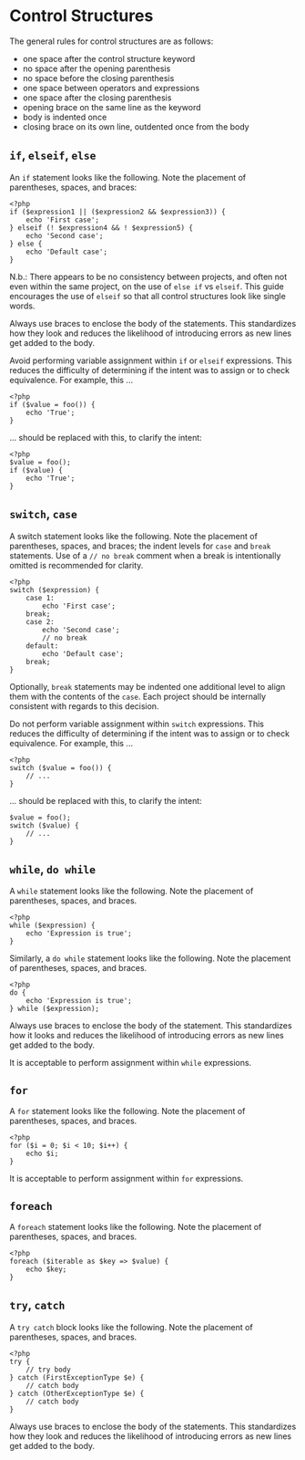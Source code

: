 Control Structures
==================

The general rules for control structures are as follows:

- one space after the control structure keyword
- no space after the opening parenthesis
- no space before the closing parenthesis
- one space between operators and expressions
- one space after the closing parenthesis
- opening brace on the same line as the keyword
- body is indented once
- closing brace on its own line, outdented once from the body


`if`, `elseif`, `else`
----------------------

An `if` statement looks like the following. Note the placement of parentheses,
spaces, and braces:

    <?php
    if ($expression1 || ($expression2 && $expression3)) {
        echo 'First case';
    } elseif (! $expression4 && ! $expression5) {
        echo 'Second case';
    } else {
        echo 'Default case';
    }

N.b.: There appears to be no consistency between projects, and often not even
within the same project, on the use of `else if` vs `elseif`. This guide
encourages the use of `elseif` so that all control structures look like single
words.

Always use braces to enclose the body of the statements. This standardizes
how they look and reduces the likelihood of introducing errors as new lines
get added to the body.

Avoid performing variable assignment within `if` or `elseif` expressions. This
reduces the difficulty of determining if the intent was to assign or to check
equivalence. For example, this ...

    <?php
    if ($value = foo()) {
        echo 'True';
    }

... should be replaced with this, to clarify the intent:

    <?php
    $value = foo();
    if ($value) {
        echo 'True';
    }

    
`switch`, `case`
----------------    

A switch statement looks like the following. Note the placement of
parentheses, spaces, and braces; the indent levels for `case` and `break`
statements. Use of a `// no break` comment when a break is intentionally omitted
is recommended for clarity.

    <?php
    switch ($expression) {
        case 1:
            echo 'First case';
        break;
        case 2:
            echo 'Second case';
            // no break
        default:
            echo 'Default case';
        break;
    }

Optionally, `break` statements may be indented one additional level to align
them with the contents of the `case`. Each project should be internally
consistent with regards to this decision.

Do not perform variable assignment within `switch` expressions. This reduces
the difficulty of determining if the intent was to assign or to check
equivalence. For example, this ...

    <?php
    switch ($value = foo()) {
        // ...
    }

... should be replaced with this, to clarify the intent:

    $value = foo();
    switch ($value) {
        // ...
    }


`while`, `do while`
-------------------

A `while` statement looks like the following. Note the placement of
parentheses, spaces, and braces.

    <?php
    while ($expression) {
        echo 'Expression is true';
    }

Similarly, a `do while` statement looks like the following. Note the placement
of parentheses, spaces, and braces.

    <?php
    do {
        echo 'Expression is true';
    } while ($expression);

Always use braces to enclose the body of the statement. This standardizes how
it looks and reduces the likelihood of introducing errors as new lines get
added to the body.

It is acceptable to perform assignment within `while` expressions.


`for`
-----

A `for` statement looks like the following. Note the placement of parentheses,
spaces, and braces.

    <?php
    for ($i = 0; $i < 10; $i++) {
        echo $i;
    }
    
It is acceptable to perform assignment within `for` expressions.


`foreach`
---------
    
A `foreach` statement looks like the following. Note the placement of
parentheses, spaces, and braces.

    <?php
    foreach ($iterable as $key => $value) {
        echo $key;
    }


`try`, `catch`
--------------

A `try catch` block looks like the following. Note the placement of
parentheses, spaces, and braces.

    <?php
    try {
        // try body
    } catch (FirstExceptionType $e) {
        // catch body
    } catch (OtherExceptionType $e) {
        // catch body
    }

Always use braces to enclose the body of the statements. This standardizes
how they look and reduces the likelihood of introducing errors as new lines
get added to the body.
